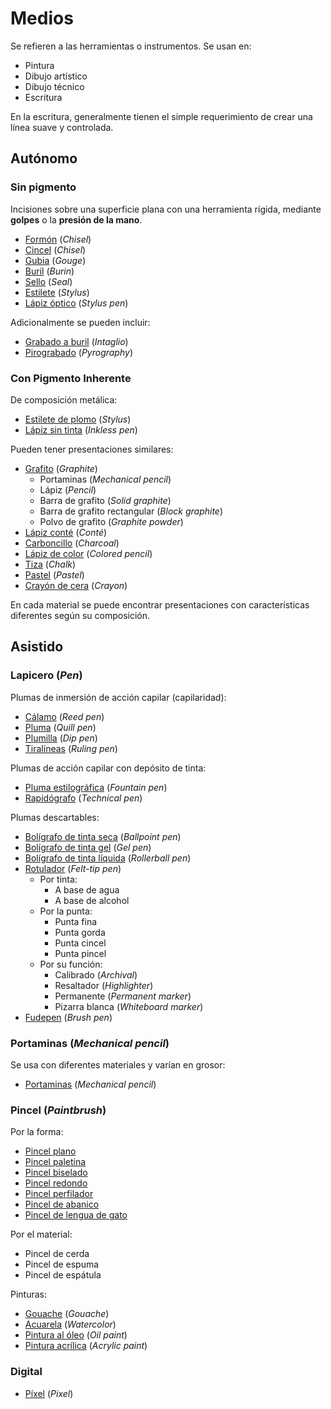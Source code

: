 # Medios

Se refieren a las herramientas o instrumentos. Se usan en:
- Pintura
- Dibujo artístico
- Dibujo técnico
- Escritura

En la escritura, generalmente tienen el simple requerimiento de crear una línea suave y controlada.

## Autónomo

### Sin pigmento

Incisiones sobre una superficie plana con una herramienta rígida, mediante **golpes** o la **presión de la mano**.

- [Formón](./images/formon.webp) (*Chisel*)
- [Cincel](./images/cincel.webp) (*Chisel*)
- [Gubia](./images/gubia.jpg) (*Gouge*)
- [Buril](./images/buril.jpg) (*Burin*)
- [Sello](./images/sello.jpg) (*Seal*)
- [Estilete](./images/estilete.jpeg) (*Stylus*)
- [Lápiz óptico](./images/lapiz-optico.jpg) (*Stylus pen*)

Adicionalmente se pueden incluir:

- [Grabado a buril](./images/grabado-buril.jpg) (*Intaglio*)
- [Pirograbado](./images/pirograbado.jpeg) (*Pyrography*)

### Con Pigmento Inherente

De composición metálica:

- [Estilete de plomo](./images/estilete.jpeg) (*Stylus*)
- [Lápiz sin tinta](./images/lapiz-sin-tinta.jpg) (*Inkless pen*)

Pueden tener presentaciones similares:

- [Grafito](./images/grafito.jpg) (*Graphite*)
    - Portaminas (*Mechanical pencil*)
    - Lápiz (*Pencil*)
    - Barra de grafito (*Solid graphite*)
    - Barra de grafito rectangular (*Block graphite*)
    - Polvo de grafito (*Graphite powder*)
- [Lápiz conté](./images/conte.jpg) (*Conté*)
- [Carboncillo](./images/carboncillo.webp) (*Charcoal*)
- [Lápiz de color](./images/lapiz-color.jpg) (*Colored pencil*)
- [Tiza](./images/tiza.jpg) (*Chalk*)
- [Pastel](./images/pastel.jpg) (*Pastel*)
- [Crayón de cera](./images/crayon.jpg) (*Crayon*)

En cada material se puede encontrar presentaciones con características diferentes según su composición.

## Asistido

### Lapicero (*Pen*)

Plumas de inmersión de acción capilar (capilaridad):

- [Cálamo](./images/calamo.jpg) (*Reed pen*)
- [Pluma](./images/pluma.jpg) (*Quill pen*)
- [Plumilla](./images/plumilla.jpg) (*Dip pen*)
- [Tiralíneas](./images/tiralineas.jpg) (*Ruling pen*)

Plumas de acción capilar con depósito de tinta:

- [Pluma estilográfica](./images/pluma-estilografica.webp) (*Fountain pen*)
- [Rapidógrafo](./images/estilografo.webp) (*Technical pen*)

Plumas descartables:

- [Bolígrafo de tinta seca](./images/lapicero.jpg) (*Ballpoint pen*)
- [Bolígrafo de tinta gel](./images/lapicero-tinta-gel.jpg) (*Gel pen*)
- [Bolígrafo de tinta líquida](./images/lapicero-tinta-liquida.jpg) (*Rollerball pen*)
- [Rotulador](./images/rotulador.jpg) (*Felt-tip pen*)
    - Por tinta:
        - A base de agua
        - A base de alcohol
    - Por la punta:
        - Punta fina
        - Punta gorda
        - Punta cincel
        - Punta pincel
    - Por su función:
        - Calibrado (*Archival*)
        - Resaltador (*Highlighter*)
        - Permanente (*Permanent marker*)
        - Pizarra blanca (*Whiteboard marker*)
- [Fudepen](./images/fudepen.jpg) (*Brush pen*)

### Portaminas (*Mechanical pencil*)

Se usa con diferentes materiales y varían en grosor:

- [Portaminas](./images/portaminas.webp) (*Mechanical pencil*)

### Pincel (*Paintbrush*)

Por la forma:

- [Pincel plano](./images/pincel-plano.jpg)
- [Pincel paletina](./images/pincel-paletina.jpg)
- [Pincel biselado](./images/pincel-angular.webp)
- [Pincel redondo](./images/pincel-redondo.jpg)
- [Pincel perfilador](./images/pincel-perfilador.jpg)
- [Pincel de abanico](./images/pincel-abanico.jpg)
- [Pincel de lengua de gato](./images/pincel-lengua-gato.jpg)

Por el material:

- Pincel de cerda
- Pincel de espuma
- Pincel de espátula

Pinturas:

- [Gouache](./images/gouache.jpg) (*Gouache*)
- [Acuarela](./images/acuarela.jpg) (*Watercolor*)
- [Pintura al óleo](./images/oleo.jpg) (*Oil paint*)
- [Pintura acrílica](./images/acrilico.webp) (*Acrylic paint*)

### Digital

- [Píxel](./images/pixel.jpg) (*Pixel*)

